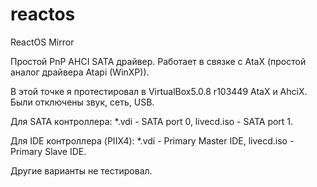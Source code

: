 # reactos
ReactOS Mirror

Простой PnP AHCI SATA драйвер.
Работает в связке с AtaX (простой аналог драйвера Atapi (WinXP)).

В этой точке я протестировал в  VirtualBox5.0.8 r103449 AtaX и AhciX. Были отключены звук, сеть, USB.

Для SATA контроллера:
*.vdi - SATA port 0,
livecd.iso -  SATA port 1.

Для IDE контроллера (PIIX4):
*.vdi - Primary Master IDE,
livecd.iso -  Primary Slave IDE.

Другие варианты не тестировал.

